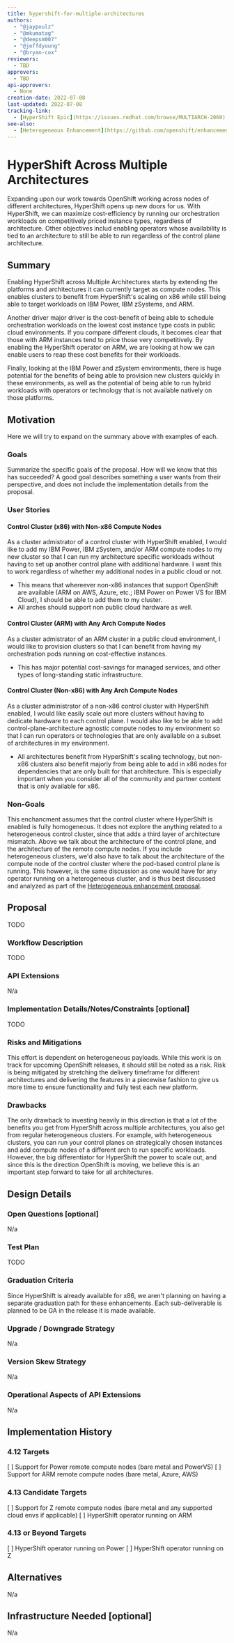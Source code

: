 ```yaml
---
title: hypershift-for-multiple-architectures
authors:
  - "@jaypoulz"
  - "@mkumatag"
  - "@deepsm007"
  - "@jeffdyoung"
  - "@bryan-cox"
reviewers:
  - TBD
approvers:
  - TBD
api-approvers:
  - None
creation-date: 2022-07-08
last-updated: 2022-07-08
tracking-link:
  - [HyperShift Epic](https://issues.redhat.com/browse/MULTIARCH-2060)
see-also:
  - [Heterogeneous Enhancement](https://github.com/openshift/enhancements/pull/1014)
---
```

# HyperShift Across Multiple Architectures

Expanding upon our work towards OpenShift working across nodes of different
architectures, HyperShift opens up new doors for us. With HyperShift, we can
maximize cost-efficiency by running our orchestration workloads on competitively
priced instance types, regardless of architecture. Other objectives includ
enabling operators whose availability is tied to an architecture to still be
able to run regardless of the control plane architecture.

## Summary

Enabling HyperShift across Multiple Architectures starts by extending the
platforms and architectures it can currently target as compute nodes. This
enables clusters to benefit from HyperShift's scaling on x86 while still
being able to target workloads on IBM Power, IBM zSystems, and ARM.

Another driver major driver is the cost-benefit of being able to schedule
orchestration workloads on the lowest cost instance type costs in public cloud
environments. If you compare different clouds, it becomes clear that those with
ARM instances tend to price those very competitively. By enabling the HyperShift
operator on ARM, we are looking at how we can enable users to reap these cost
benefits for their workloads.

Finally, looking at the IBM Power and zSystem environments, there is huge
potential for the benefits of being able to provision new clusters quickly in
these environments, as well as the potential of being able to run hybrid
workloads with operators or technology that is not available natively on those
platforms.

## Motivation

Here we will try to expand on the summary above with examples of each.

### Goals

Summarize the specific goals of the proposal. How will we know that
this has succeeded?  A good goal describes something a user wants from
their perspective, and does not include the implementation details
from the proposal.

### User Stories

#### Control Cluster (x86) with Non-x86 Compute Nodes
As a cluster admistrator of a control cluster with HyperShift enabled, I would
like to add my IBM Power, IBM zSystem, and/or ARM compute nodes to my new
cluster so that I can run my architecture specific workloads without having to
set up another control plane with additional hardware. I want this to work
regardless of whether my additional nodes in a public cloud or not.

- This means that whereever non-x86 instances that support OpenShift are
 available (ARM on AWS, Azure, etc.; IBM Power on Power VS for IBM Cloud), I
 should be able to add them to my cluster.
- All arches should support non public cloud hardware as well.

#### Control Cluster (ARM) with Any Arch Compute Nodes
As a cluster admistrator of an ARM cluster in a public cloud environment, I
would like to provision clusters so that I can benefit from having my
orchestration pods running on cost-effective instances.

- This has major potential cost-savings for managed services, and other types of
  long-standing static infrastructure.

#### Control Cluster (Non-x86) with Any Arch Compute Nodes
As a cluster administrator of a non-x86 control cluster with HyperShift enabled,
I would like easily scale out more clusters without having to dedicate hardware
to each control plane. I would also like to be able to add
control-plane-architecture agnostic compute nodes to my environment so that I
can run operators or technologies that are only available on a subset of
architectures in my environment.

- All architectures benefit from HyperShift's scaling technology, but non-x86
  clusters also benefit majorly from being able to add in x86 nodes for
  dependencies that are only built for that architecture. This is especially
  important when you consider all of the community and partner content that
  is only available for x86.

### Non-Goals

This enchancment assumes that the control cluster where HyperShift is enabled is
fully homogeneous. It does not explore the anything related to a heterogeneous
control cluster, since that adds a third layer of architecture mismatch. Above
we talk about the architecture of the control plane, and the architecture of the
remote compute nodes. If you include heterogeneous clusters, we'd also have to
talk about the architecture of the compute node of the control cluster where the
pod-based control plane is running. This however, is the same discussion as one
would have for any operator running on a heterogeneous cluster, and is thus best
discussed and analyzed as part of the
[Heterogeneous enhancement proposal](https://github.com/openshift/enhancements/pull/1014).

## Proposal

TODO

### Workflow Description

TODO


### API Extensions

N/a

### Implementation Details/Notes/Constraints [optional]

TODO

### Risks and Mitigations

This effort is dependent on heterogeneous payloads. While this work is on track
for upcoming OpenShift releases, it should still be noted as a risk. Risk is
being mitigated by stretching the delivery timeframe for different architectures
and delivering the features in a piecewise fashion to give us more time to
ensure functionality and fully test each new platform.

### Drawbacks

The only drawback to investing heavily in this direction is that a lot of the
benefits you get from HyperShift across multiple architectures, you also get
from regular heterogeneous clusters. For example, with heterogeneous clusters,
you can run your control planes on strategically chosen instances and add
compute nodes of a different arch to run specific workloads. However, the big
differentiator for HyperShift the power to scale out, and since this is the
direction OpenShift is moving, we believe this is an important step forward to
take for all architectures.

## Design Details

### Open Questions [optional]

N/a

### Test Plan

TODO

### Graduation Criteria

Since HyperShift is already available for x86, we aren't planning on having a
separate graduation path for these enhancements. Each sub-deliverable is planned
to be GA in the release it is made available.

### Upgrade / Downgrade Strategy

N/a

### Version Skew Strategy

N/a

### Operational Aspects of API Extensions

N/a

## Implementation History

### 4.12 Targets
[ ] Support for Power remote compute nodes (bare metal and PowerVS)
[ ] Support for ARM remote compute nodes (bare metal, Azure, AWS)

### 4.13 Candidate Targets
[ ] Support for Z remote compute nodes (bare metal and any supported cloud envs if applicable)
[ ] HyperShift operator running on ARM

### 4.13 or Beyond Targets
[ ] HyperShift operator running on Power
[ ] HyperShift operator running on Z

## Alternatives

N/a

## Infrastructure Needed [optional]

N/a
